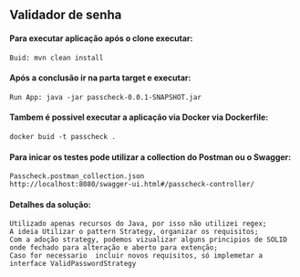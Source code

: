 ## Validador de senha

#### Para executar aplicação após o clone executar:
    Buid: mvn clean install
#### Após a conclusão ir na parta target e executar:
    Run App: java -jar passcheck-0.0.1-SNAPSHOT.jar

#### Tambem é possivel executar a aplicação via Docker via Dockerfile:
    docker buid -t passcheck . 

#### Para inicar os testes pode utilizar a collection do Postman ou o Swagger:
    Passcheck.postman_collection.json
    http://localhost:8080/swagger-ui.html#/passcheck-controller/


#### Detalhes da solução:
    Utilizado apenas recursos do Java, por isso não utilizei regex;
    A ideia Utilizar o pattern Strategy, organizar os requisitos;
    Com a adoção strategy, podemos vizualizar alguns principios de SOLID onde fechado para alteração e aberto para extenção;
    Caso for necessario  incluir novos requisitos, só implemetar a interface ValidPasswordStrategy
    